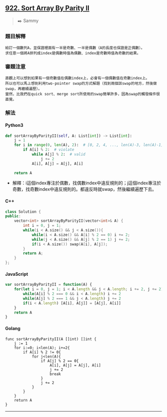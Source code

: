 ## [922. Sort Array By Parity II](https://leetcode.com/problems/sort-array-by-parity-ii/)
> :black_nib: Sammy
### 題目解釋
    給訂一個數列A，並保證裡面有一半是奇數、一半是偶數（A的長度也保證是正偶數）。
    求任意一個將A排列成index是偶數時值為偶數、index是奇數時值為奇數的結果。
### 審題注意
    直觀上可以想到如果有一個奇數值在偶數index上，必會有一個偶數值在奇數index上。
    所以也可以馬上想到利用two-pointer swap的方式解題（找到兩個該swap的地方，然後做swap，再繼續遍歷）。
    當然，比我們在quick sort、merge sort所使用的swap簡單許多，因為swap的觸發條件很直覺。
### 解法
#### Python3
```python
def sortArrayByParityII(self, A: List[int]) -> List[int]:
    j = 1
    for i in range(0, len(A), 2):  # [0, 2, 4, ..., len(A)-3, len(A)-1]
        if A[i] % 2:  # violate
            while A[j] % 2:  # valid
                j += 2
            A[i], A[j] = A[j], A[i]
    
    return A
```
- 解釋：i這個index專注於偶數，找偶數index中違反規則的；j這個index專注於奇數，找奇數index中違反規則的。都違反時就swap，然後繼續遍歷下去。

#### C++
```c++
class Solution {
public:
    vector<int> sortArrayByParityII(vector<int>& A) {
        int i = 0, j = 1;
        while(i < A.size() && j < A.size()){
            while(i < A.size() && A[i] % 2 == 0) i += 2;
            while(j < A.size() && A[j] % 2 == 1) j += 2;
            if(i < A.size()) swap(A[i], A[j]);
        }
        return A;
    }
};
```

#### JavaScript
```javascript
var sortArrayByParityII = function(A) {
    for(let i = 0, j = 1; i < A.length && j < A.length; i += 2, j += 2){
        while(A[i] % 2 === 0 && i < A.length) i += 2
        while(A[j] % 2 === 1 && j < A.length) j += 2
        if(i < A.length) [A[i], A[j]] = [A[j], A[i]]
    }
    return A
}
```

#### Golang
```golang
func sortArrayByParityII(A []int) []int {
    j := 1
    for i:=0; i<len(A); i+=2{
        if A[i] % 2 != 0{
            for j<len(A){
                if A[j] % 2 == 0{
                    A[i], A[j] = A[j], A[i]
                    j += 2
                    break
                }
                j += 2
            }
        }
    }
    return A
}
```
---
